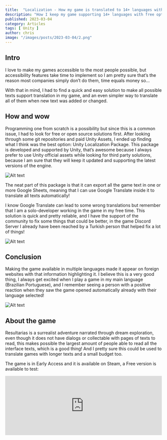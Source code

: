 ```yaml
---
title:  "Localization - How my game is translated to 14+ languages with almost no cost"
description: "How I keep my game supporting 14+ languages with free options and Unity official Localization solution."
published: 2023-03-04
category: Articles
tags: [ Unity ]
author: chris
image: "/images/posts/2023-03-04/2.png"
---
```

## Intro 
I love to make my games accessible to the most people possible, but accessibility features take time to implement so I am pretty sure that’s the reason most companies simply don’t do them, time equals money so...

With that in mind, I had to find a quick and easy solution to make all possible texts support translation in my game, and an even simpler way to translate all of them when new text was added or changed.


## How and wow
Programming one from scratch is a possibility but since this is a common issue, I had to look for free or open source solutions first. After looking through some git repositories and paid Unity Assets, I ended up finding what I think was the best option: Unity Localization Package. This package is developed and supported by Unity, that’s awesome because I always prefer to use Unity official assets while looking for third party solutions, because I am sure that they will keep it updated and supporting the latest versions of the engine.

![Alt text](/images/posts/2023-03-04/1.png)

The neat part of this package is that it can export all the game text in one or more Google Sheets, meaning that I can use Google Translate inside it to translate all texts automatically!

I know Google Translate can lead to some wrong translations but remember that I am a solo-developer working in the game in my free time. This solution is quick and pretty reliable, and I have the support of the community to fix some things that could be better, in the game Discord Server I already have been reached by a Turkish person that helped fix a lot of things!

![Alt text](/images/posts/2023-03-04/2.png)

## Conclusion

Making the game available in multiple languages made it appear on foreign websites with that information highlighting it. I believe this is a very good thing, I always get excited when I play a game in my main language (Brazilian Portuguese), and I remember seeing a person with a positive reaction when they saw the game opened automatically already with their language selected!

![Alt text](/images/posts/2023-03-04/3.png)

## About the game

Resultarias is a surrealist adventure narrated through dream exploration, even though it does not have dialogs or collectable with pages of texts to read, this makes possible the largest amount of people able to read all the interface texts, which is a good thing! And I pretty sure this could be used to translate games with longer texts and a small budget too.

The game is in Early Access and it is available on Steam, a Free version is available to test:
<iframe src="https://store.steampowered.com/widget/2230030" frameborder="0" width="100%" height="190"><a href="https://store.steampowered.com/app/2230030">resultarias on Steam</a></iframe>
